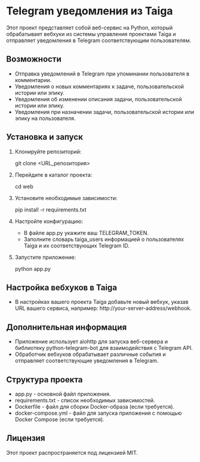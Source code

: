 # Telegram уведомления из Taiga

Этот проект представляет собой веб-сервис на Python, который обрабатывает вебхуки из системы управления проектами Taiga и отправляет уведомления в Telegram соответствующим пользователям.

## Возможности

- Отправка уведомлений в Telegram при упоминании пользователя в комментарии.
- Уведомления о новых комментариях к задаче, пользовательской истории или эпику.
- Уведомления об изменении описания задачи, пользовательской истории или эпику.
- Уведомления при назначении задачи, пользовательской истории или эпику на пользователя.

## Установка и запуск

1. Клонируйте репозиторий:

   
   git clone <URL_репозитория>
   
2. Перейдите в каталог проекта:

   
   cd web
   
3. Установите необходимые зависимости:

   
   pip install -r requirements.txt
   
4. Настройте конфигурацию:

   - В файле app.py укажите ваш TELEGRAM_TOKEN.
   - Заполните словарь taiga_users информацией о пользователях Taiga и их соответствующих Telegram ID.

5. Запустите приложение:

   
   python app.py
   
## Настройка вебхуков в Taiga

- В настройках вашего проекта Taiga добавьте новый вебхук, указав URL вашего сервиса, например: http://your-server-address/webhook.

## Дополнительная информация

- Приложение использует aiohttp для запуска веб-сервера и библиотеку python-telegram-bot для взаимодействия с Telegram API.
- Обработчик вебхуков обрабатывает различные события и отправляет соответствующие уведомления в Telegram.

## Структура проекта

- app.py - основной файл приложения.
- requirements.txt - список необходимых зависимостей.
- Dockerfile - файл для сборки Docker-образа (если требуется).
- docker-compose.yml - файл для запуска приложения с помощью Docker Compose (если требуется).

## Лицензия

Этот проект распространяется под лицензией MIT.
